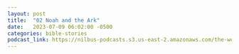 ```yaml
---
layout: post
title:  "02 Noah and the Ark"
date:   2023-07-09 06:02:00 -0500
categories: bible-stories
podcast_link: https://nilbus-podcasts.s3.us-east-2.amazonaws.com/the-well-trained-mind/Bible%20Stories/02%20Noah%20and%20the%20Ark.mp3
---
```

